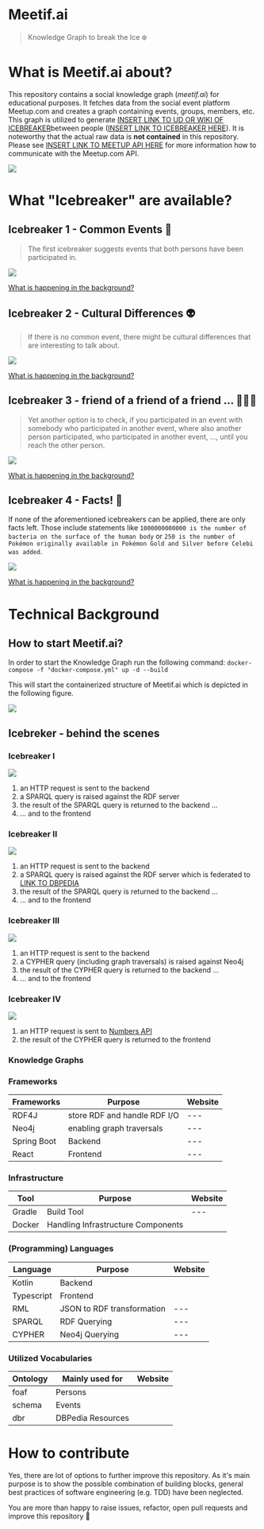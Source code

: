 # Meetif.ai 
> Knowledge Graph to break the Ice ❄️

# What is __Meetif.ai__ about?
This repository contains a social knowledge graph (_meetif.ai_) for educational purposes. 
It fetches data from the social event platform Meetup.com and creates a graph containing events, groups, members, etc.
This graph is utilized to generate [INSERT LINK TO UD OR WIKI OF ICEBREAKER]()between people ([INSERT LINK TO ICEBREAKER HERE]()). 
It is noteworthy that the actual raw data is **not contained** in this repository.
Please see [INSERT LINK TO MEETUP API HERE]() for more information how to communicate with the Meetup.com API.

![](./docs/readme_0.png)

# What "Icebreaker" are available?

## Icebreaker 1 - Common Events 🎫
> The first icebreaker suggests events that both persons have been participated in.

![](./docs/readme_1.png)

[What is happening in the background?]()

## Icebreaker 2 - Cultural Differences 👽
> If there is no common event, there might be cultural differences that are interesting to talk about.

![](./docs/readme_2.png)

[What is happening in the background?]()

## Icebreaker 3 - friend of a friend of a friend ... 👫👫👫
> Yet another option is to check, if you participated in an event with somebody who participated in another event, where also another person participated, who participated in another event, ..., until you reach the other person.

![](./docs/readme_3.png)

[What is happening in the background?]()

## Icebreaker 4 - Facts! 🧠
If none of the aforementioned icebreakers can be applied, there are only facts left.
Those include statements like `1000000000000 is the number of bacteria on the surface of the human body`
or 
`250 is the number of Pokémon originally available in Pokémon Gold and Silver before Celebi was added`.

![](./docs/readme_4.png)

[What is happening in the background?]()

# Technical Background

## How to start Meetif.ai?
In order to start the Knowledge Graph run the following command:
`docker-compose -f "docker-compose.yml" up -d --build`

This will start the containerized structure of Meetif.ai which is depicted in the following figure.

![](./docs/architecture.png)

## Icebreker - behind the scenes

### Icebreaker I
![](.docs/readme_1_bg.png)
1. an HTTP request is sent to the backend
2. a SPARQL query is raised against the RDF server 
3. the result of the SPARQL query is returned to the backend ...
4. ... and to the frontend

### Icebreaker II
![](.docs/readme_2_bg.png)
1. an HTTP request is sent to the backend
2. a SPARQL query is raised against the RDF server which is federated to [LINK TO DBPEDIA]()
3. the result of the SPARQL query is returned to the backend ...
4. ... and to the frontend

### Icebreaker III
![](.docs/readme_3_bg.png)
1. an HTTP request is sent to the backend
2. a CYPHER query (including graph traversals) is raised against Neo4j
3. the result of the CYPHER query is returned to the backend ...
4. ... and to the frontend

### Icebreaker IV
![](.docs/readme_4_bg.png)
1. an HTTP request is sent to [Numbers API](http://numbersapi.com/)
3. the result of the CYPHER query is returned to the frontend

### Knowledge Graphs

### Frameworks

| Frameworks | Purpose | Website |
| --- | --- | --- |
| RDF4J | store RDF and handle RDF I/O | --- |
| Neo4j | enabling graph traversals | --- |
| Spring Boot | Backend| --- |
| React | Frontend | --- |

### Infrastructure
| Tool | Purpose | Website |
| --- | --- | --- |
| Gradle | Build Tool | --- |
| Docker | Handling Infrastructure Components| |

### (Programming) Languages

| Language | Purpose | Website |
| --- | --- | --- |
| Kotlin | Backend | |
| Typescript | Frontend | |
| RML | JSON to RDF transformation | --- |
| SPARQL | RDF Querying | --- |
| CYPHER | Neo4j Querying | --- |

### Utilized Vocabularies

| Ontology | Mainly used for | Website |
| --- | --- | --- |
| foaf |  Persons | |
| schema | Events | |
| dbr | DBPedia Resources | |


# How to contribute
Yes, there are lot of options to further improve this repository.
As it's main purpose is to show the possible combination of building blocks,
general best practices of software engineering (e.g. TDD) have been neglected.

You are more than happy to raise issues, refactor, open pull requests and improve this repository 🙂